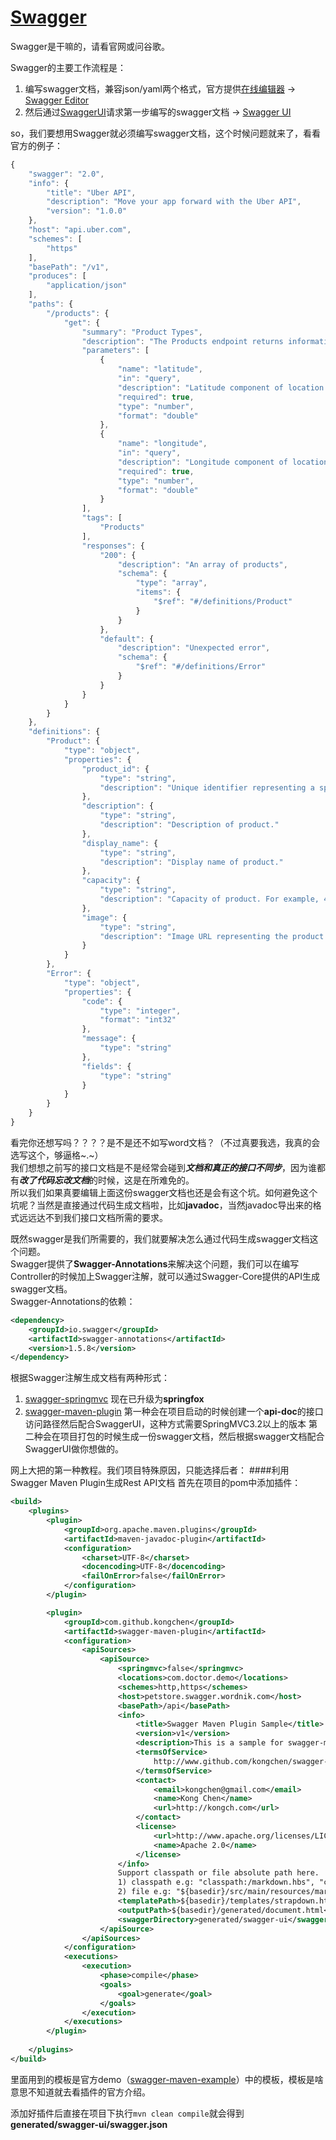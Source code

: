 # [Swagger](http://www.swagger.io)
Swagger是干嘛的，请看官网或问谷歌。

Swagger的主要工作流程是：
1. 编写swagger文档，兼容json/yaml两个格式，官方提供[在线编辑器](http://swagger.io/swagger-editor/) -> [Swagger Editor](http://editor.swagger.io)
2. 然后通过[SwaggerUI](http://swagger.io/swagger-ui/)请求第一步编写的swagger文档 -> [Swagger UI](http://petstore.swagger.io/)


so，我们要想用Swagger就必须编写swagger文档，这个时候问题就来了，看看官方的例子：
```js
{
    "swagger": "2.0",
    "info": {
        "title": "Uber API",
        "description": "Move your app forward with the Uber API",
        "version": "1.0.0"
    },
    "host": "api.uber.com",
    "schemes": [
        "https"
    ],
    "basePath": "/v1",
    "produces": [
        "application/json"
    ],
    "paths": {
        "/products": {
            "get": {
                "summary": "Product Types",
                "description": "The Products endpoint returns information about the *Uber* products\noffered at a given location. The response includes the display name\nand other details about each product, and lists the products in the\nproper display order.\n",
                "parameters": [
                    {
                        "name": "latitude",
                        "in": "query",
                        "description": "Latitude component of location.",
                        "required": true,
                        "type": "number",
                        "format": "double"
                    },
                    {
                        "name": "longitude",
                        "in": "query",
                        "description": "Longitude component of location.",
                        "required": true,
                        "type": "number",
                        "format": "double"
                    }
                ],
                "tags": [
                    "Products"
                ],
                "responses": {
                    "200": {
                        "description": "An array of products",
                        "schema": {
                            "type": "array",
                            "items": {
                                "$ref": "#/definitions/Product"
                            }
                        }
                    },
                    "default": {
                        "description": "Unexpected error",
                        "schema": {
                            "$ref": "#/definitions/Error"
                        }
                    }
                }
            }
        }
    },
    "definitions": {
        "Product": {
            "type": "object",
            "properties": {
                "product_id": {
                    "type": "string",
                    "description": "Unique identifier representing a specific product for a given latitude & longitude. For example, uberX in San Francisco will have a different product_id than uberX in Los Angeles."
                },
                "description": {
                    "type": "string",
                    "description": "Description of product."
                },
                "display_name": {
                    "type": "string",
                    "description": "Display name of product."
                },
                "capacity": {
                    "type": "string",
                    "description": "Capacity of product. For example, 4 people."
                },
                "image": {
                    "type": "string",
                    "description": "Image URL representing the product."
                }
            }
        },
        "Error": {
            "type": "object",
            "properties": {
                "code": {
                    "type": "integer",
                    "format": "int32"
                },
                "message": {
                    "type": "string"
                },
                "fields": {
                    "type": "string"
                }
            }
        }
    }
}
```
看完你还想写吗？？？？是不是还不如写word文档？（不过真要我选，我真的会选写这个，够逼格~.~）  
我们想想之前写的接口文档是不是经常会碰到***文档和真正的接口不同步***，因为谁都有***改了代码忘改文档***的时候，这是在所难免的。  
所以我们如果真要编辑上面这份swagger文档也还是会有这个坑。如何避免这个坑呢？当然是直接通过代码生成文档啦，比如**javadoc**，当然javadoc导出来的格式远远达不到我们接口文档所需的要求。 

既然swagger是我们所需要的，我们就要解决怎么通过代码生成swagger文档这个问题。  
Swagger提供了**Swagger-Annotations**来解决这个问题，我们可以在编写Controller的时候加上Swagger注解，就可以通过Swagger-Core提供的API生成swagger文档。  
Swagger-Annotations的依赖：
```xml
<dependency>
    <groupId>io.swagger</groupId>
    <artifactId>swagger-annotations</artifactId>
    <version>1.5.8</version>
</dependency>
```

根据Swagger注解生成文档有两种形式：
1. [swagger-springmvc](https://github.com/springfox/springfox) 现在已升级为**springfox**
2. [swagger-maven-plugin](https://github.com/kongchen/swagger-maven-plugin)
第一种会在项目启动的时候创建一个**api-doc**的接口访问路径然后配合SwaggerUI，这种方式需要SpringMVC3.2以上的版本
第二种会在项目打包的时候生成一份swagger文档，然后根据swagger文档配合SwaggerUI做你想做的。

网上大把的第一种教程。我们项目特殊原因，只能选择后者：
####利用Swagger Maven Plugin生成Rest API文档
首先在项目的pom中添加插件：
```xml
<build>
	<plugins>
		<plugin>
			<groupId>org.apache.maven.plugins</groupId>
			<artifactId>maven-javadoc-plugin</artifactId>
			<configuration>
				<charset>UTF-8</charset>
				<docencoding>UTF-8</docencoding>
				<failOnError>false</failOnError>
			</configuration>
		</plugin>

		<plugin>
			<groupId>com.github.kongchen</groupId>
			<artifactId>swagger-maven-plugin</artifactId>
			<configuration>
				<apiSources>
					<apiSource>
						<springmvc>false</springmvc>
						<locations>com.doctor.demo</locations>
						<schemes>http,https</schemes>
						<host>petstore.swagger.wordnik.com</host>
						<basePath>/api</basePath>
						<info>
							<title>Swagger Maven Plugin Sample</title>
							<version>v1</version>
							<description>This is a sample for swagger-maven-plugin</description>
							<termsOfService>
								http://www.github.com/kongchen/swagger-maven-plugin
							</termsOfService>
							<contact>
								<email>kongchen@gmail.com</email>
								<name>Kong Chen</name>
								<url>http://kongch.com</url>
							</contact>
							<license>
								<url>http://www.apache.org/licenses/LICENSE-2.0.html</url>
								<name>Apache 2.0</name>
							</license>
						</info>
						Support classpath or file absolute path here. 
						1) classpath e.g: "classpath:/markdown.hbs", "classpath:/templates/hello.html" 
						2) file e.g: "${basedir}/src/main/resources/markdown.hbs", "${basedir}/src/main/resources/template/hello.html"
						<templatePath>${basedir}/templates/strapdown.html.hbs</templatePath>
						<outputPath>${basedir}/generated/document.html</outputPath>
						<swaggerDirectory>generated/swagger-ui</swaggerDirectory>
					</apiSource>
				</apiSources>
			</configuration>
			<executions>
				<execution>
					<phase>compile</phase>
					<goals>
						<goal>generate</goal>
					</goals>
				</execution>
			</executions>
		</plugin>
		
	</plugins>
</build>
```
里面用到的模板是官方demo（[swagger-maven-example](https://github.com/swagger-maven-plugin/swagger-maven-example)）中的模板，模板是啥意思不知道就去看插件的官方介绍。

添加好插件后直接在项目下执行`mvn clean compile`就会得到**generated/swagger-ui/swagger.json**


